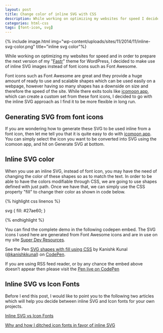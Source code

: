 ```yaml
---
layout: post
title: Change color of inline SVG with CSS
description: While working on optimizing my websites for speed I decided to make use of inline SVG images instead of font icons such as Font Awesome.
categories: html-css
tags: [font-icon, svg]
---
```


{% include image.html img="wp-content/uploads/sites/11/2014/11/inline-svg-color.png" title="inline svg color"%}

While working on optimizing my websites for speed and in order to prepare the next version of my "<a href="http://themes.kanishkkunal.in/fastr/" target="_blank">Fastr</a>" theme for WordPress, I decided to make use of inline SVG images instead of font icons such as Font Awesome.

Font icons such as Font Awesome are great and they provide a huge amount of ready to use and scalable shapes which can be used easily on a webpage, however having so many shapes has a downside on size and therefore the speed of the site. While there exits tools like <a href="https://icomoon.io/app" target="_blank">icomoon app</a>, which can create a custom set from these font icons, I decided to go with the inline SVG approach as I find it to be more flexible in long run.

<h2>Generating SVG from font icons</h2>

If you are wondering how to generate these SVG to be used inline from a font icon, then let me tell you that it is quite easy to do with <a href="https://icomoon.io/app" target="_blank">icomoon app</a>. You can simply select the icon you want to be converted into SVG using the icomoon app, and hit on Generate SVG at bottom.
<h2>Inline SVG color</h2>
When you use an inline SVG, instead of font icon, you may have the need of changing the color of these shapes so as to match the text. In order to be able to have the colors modifiable through CSS, we are going to use shapes defined with just path. Once we have that, we can simply use the CSS property "fill" to change their color as shown in code below.

{% highlight css linenos %}

svg {
    fill: #27ae60;
}

{% endhighlight %}

You can find the complete demo in the following codepen embed. The SVG icons I used here are generated from Font Awesome icons and are in use on my site <a href="http://superdevresources.com/" target="_blank">Super Dev Resources</a>.

<div class="embed">
<p class="codepen" data-height="268" data-theme-id="0" data-slug-hash="LEPJda" data-default-tab="result" data-user="kanishkkunal">See the Pen <a href="http://codepen.io/kanishkkunal/pen/LEPJda/">SVG shapes with fill using CSS</a> by Kanishk Kunal (<a href="http://codepen.io/kanishkkunal">@kanishkkunal</a>) on <a href="http://codepen.io">CodePen</a>.</p>
<script src="//assets.codepen.io/assets/embed/ei.js" async=""></script>
</div>

If you are using RSS feed reader, or by any chance the embed above doesn’t appear then please visit the <a href="http://codepen.io/kanishkkunal/pen/LEPJda" target="_blank">Pen live on CodePen</a>

<h2>Inline SVG vs Icon Fonts</h2>

Before I end this post, I would like to point you to the following two articles which will help you decide between inline SVG and Icon fonts for your own projects.

<a href="http://css-tricks.com/icon-fonts-vs-svg/" target="_blank">Inline SVG vs Icon Fonts</a>

<a href="http://mir.aculo.us/2014/10/31/icon-fonts-vs-inline-svg/" target="_blank">Why and how I ditched icon fonts in favor of inline SVG</a>

